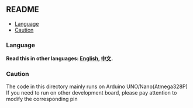 ## README

- [Language](#Language)
- [Caution](#Caution)

### Language
**Read this in other languages: [English](README.md), [中文](README_zh.md).**


### Caution
The code in this directory mainly runs on Arduino UNO/Nano(Atmega328P)<br>
If you need to run on other development board, please pay attention to modify the corresponding pin